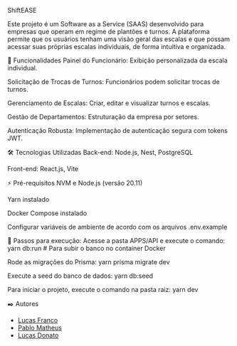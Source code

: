 ShiftEASE

Este projeto é um Software as a Service (SAAS) desenvolvido para empresas que operam em regime de plantões e turnos. A plataforma permite que os usuários tenham uma visão geral das escalas e que possam acessar suas próprias escalas individuais, de forma intuitiva e organizada.

🚀 Funcionalidades
Painel do Funcionário: Exibição personalizada da escala individual.

Solicitação de Trocas de Turnos: Funcionários podem solicitar trocas de turnos.

Gerenciamento de Escalas: Criar, editar e visualizar turnos e escalas.

Gestão de Departamentos: Estruturação da empresa por setores.

Autenticação Robusta: Implementação de autenticação segura com tokens JWT.

🛠️ Tecnologias Utilizadas
Back-end: Node.js, Nest, PostgreSQL

Front-end: React.js, Vite

⚡ Pré-requisitos
NVM e Node.js (versão 20.11)

Yarn instalado

Docker Compose instalado

Configurar variáveis de ambiente de acordo com os arquivos .env.example

🔧 Passos para execução:
Acesse a pasta APPS/API e execute o comando:
yarn db:run  # Para subir o banco no container Docker  

Rode as migrações do Prisma:
yarn prisma migrate dev  

Execute a seed do banco de dados:
yarn db:seed  

Para iniciar o projeto, execute o comando na pasta raiz:
yarn dev 

✒️ Autores  

- [Lucas Franco](https://github.com/lcs-franco)  
- [Pablo Matheus](https://github.com/itspablomontes)  
- [Lucas Donato](https://github.com/LGDonato)  
